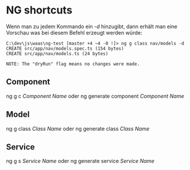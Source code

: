 # NG shortcuts

Wenn man zu jedem Kommando ein *-d* hinzugibt, dann erhält man eine Vorschau was bei diesem Befehl erzeugt werden würde:

```
C:\dev\js\waas\ng-test [master +4 ~4 -0 !]> ng g class nav/models -d
CREATE src/app/nav/models.spec.ts (154 bytes)
CREATE src/app/nav/models.ts (24 bytes)

NOTE: The "dryRun" flag means no changes were made.
```

## Component

ng g c *Component Name* oder
ng generate component *Component Name*

## Model

ng g class *Class Name* oder
ng generate class *Class Name*

## Service

ng g s *Service Name* oder
ng generate service *Service Name*
